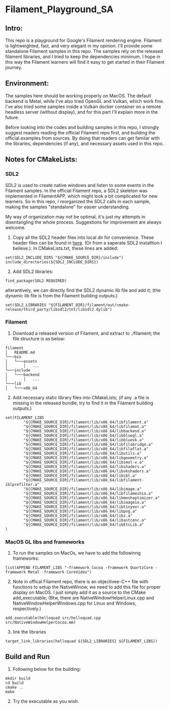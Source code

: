 # Filament_Playground_SA

## Intro:  
This repo is a playground for Google's Filament rendering engine. Filament is lightweighted, fast, and very elegant in my opinion. I'll provide some standalone Filament samples in this repo. The samples rely on the released filament libraries, and I tried to keep the dependencies minimum. I hope in this way the Filament learners will find it easy to get started in their Filament journey.


## Environment:
The samples here should be working properly on MacOS. The default backend is Metal, while I've also tried OpenGL and Vulkan, which work fine.  I've also tried some samples inside a Vulkan docker container on a remote headless server (without display), and for this part I'll explain more in the future.


Before looking into the codes and building samples in this repo, I strongly suggest readers reading the official Filament repo first, and building the official examples from sources. By doing that readers can get familar with the libraries, dependencies (if any), and necessary assets used in this repo.


## Notes for CMakeLists:

### SDL2
SDL2 is used to create native windows and listen to some events in the Filament samples. In the official Filament repo, a SDL2 skeleton was implemented in FilamentAPP, which might look a bit complicated for new learners. So in this repo, I reorganized the SDL2 calls in each sample, making the samples "standalone" for easier understanding. 

My way of organization may not be optimal, it's just my attempts in disentangling the whole process. Suggestions for improvement are always welcome.

1. Copy all the SDL2 header files into local dir for convenience. These header files can be found in [here](https://github.com/google/filament/tree/main/third_party/libsdl2/include). (Or from a saperate SDL2 installtion I believe.). In CMakeLists.txt, these lines are added:
~~~
set(SDL2_INCLUDE_DIRS "${CMAKE_SOURCE_DIR}/include")
include_directories(${SDL2_INCLUDE_DIRS})
~~~


2. Add SDL2 libraries:
~~~
find_package(SDL2 REQUIRED)
~~~
alterantively, we can directly find the SDL2 dynamic lib file and add it; (the dynamic lib file is from the Filament building outputs.)
~~~
set(SDL2_LIBRARIES "${FILAMENT_DIR}/filament/out/cmake-release/third_party/libsdl2/tnt/libsdl2.dylib")
~~~


### Filament

1. Download a released version of Filament, and extract to ./filament; the file structure is as below:
~~~
filament
│   README.md   
└───bin
│   └───assets
│       │   ...
└───include
│   └───backend
│       │   ...
└───lib
│   └───x86_64
~~~

2. Add necessary static library files into CMakeLists; (if any .a file is missing in the released bundle, try to find it in the Filament building outputs.)
~~~
set(FILAMENT_LIBS
        "${CMAKE_SOURCE_DIR}/filament/lib/x86_64/libfilament.a"
        "${CMAKE_SOURCE_DIR}/filament/lib/x86_64/libfilamat.a"
        "${CMAKE_SOURCE_DIR}/filament/lib/x86_64/libbackend.a"
        "${CMAKE_SOURCE_DIR}/filament/lib/x86_64/libbluegl.a"
        "${CMAKE_SOURCE_DIR}/filament/lib/x86_64/libbluevk.a"
        "${CMAKE_SOURCE_DIR}/filament/lib/x86_64/libfilabridge.a"
        "${CMAKE_SOURCE_DIR}/filament/lib/x86_64/libfilaflat.a"
        "${CMAKE_SOURCE_DIR}/filament/lib/x86_64/libutils.a"
        "${CMAKE_SOURCE_DIR}/filament/lib/x86_64/libgeometry.a"
        "${CMAKE_SOURCE_DIR}/filament/lib/x86_64/libsmol-v.a"
        "${CMAKE_SOURCE_DIR}/filament/lib/x86_64/libshaders.a"
        "${CMAKE_SOURCE_DIR}/filament/lib/x86_64/libvkshaders.a"
        "${CMAKE_SOURCE_DIR}/filament/lib/x86_64/libibl.a"
        "${CMAKE_SOURCE_DIR}/filament/lib/x86_64/libfilament-iblprefilter.a"
        "${CMAKE_SOURCE_DIR}/filament/lib/x86_64/libimage.a"
        "${CMAKE_SOURCE_DIR}/filament/lib/x86_64/libfilameshio.a"
        "${CMAKE_SOURCE_DIR}/filament/lib/x86_64/libmeshoptimizer.a"
        "${CMAKE_SOURCE_DIR}/filament/lib/x86_64/libimageio.a"
        "${CMAKE_SOURCE_DIR}/filament/lib/x86_64/libtinyexr.a"
        "${CMAKE_SOURCE_DIR}/filament/lib/x86_64/libpng.a"
        "${CMAKE_SOURCE_DIR}/filament/lib/x86_64/libz.a"
        "${CMAKE_SOURCE_DIR}/filament/lib/x86_64/libastcenc.a"
        "${CMAKE_SOURCE_DIR}/filament/lib/x86_64/libEtcLib.a"
)
~~~


### MacOS GL libs and frameworks
1. To run the samples on MacOs, we have to add the followinng frameworks:
~~~
list(APPEND FILAMENT_LIBS "-framework Cocoa -framework QuartzCore -framework Metal -framework CoreVideo")
~~~

2. Note in offical Filament repo, there is an objectivee-C++ file with functions to setup the NativeWinow, we need to add this file for proper display on MacOS. I just simply add it as a source to the CMake add_executable; (Btw, there are NativeWindowHelperLinux.cpp and NativeWindowHelperWindows.cpp for Linux and Windows, respectively.)
~~~
add_executable(helloquad src/helloquad.cpp src/NativeWindowHelperCocoa.mm)
~~~

3. link the libraries
~~~
target_link_libraries(helloquad ${SDL2_LIBRARIES} ${FILAMENT_LIBS})
~~~

## Build and Run
1. Following below for the building:
~~~
mkdir build
cd build
cmake ..
make
~~~

2. Try the executable as you wish.
